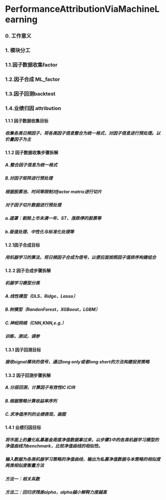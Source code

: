 # PerformanceAttributionViaMachineLearning
### 0. 工作意义
### 1. 模块分工
### 1.1.因子数据收集factor 
### 1.2.因子合成 ML_factor
### 1.3.因子回测backtest 
### 1.4.业绩归因 attribution

#### 1.1.1 因子数据收集目标
##### 收集各类日频因子，将各类因子信息整合为统一格式，对因子信息进行预处理。以价量因子为主
#### 1.1.2 因子数据收集步骤拆解
##### A.整合因子信息为统一格式
##### B.对因子矩阵进行预处理
##### 根据股票池、时间等限制对factor matrix进行切片
##### 对于因子切片数据进行预处理
##### a.遮罩：剔除上市未满一年、ST、涨跌停的股票等
##### b.极值处理、中性化与标准化处理等

#### 1.2.1因子合成目标
##### 用机器学习的算法，将日频因子合成为信号，以便后面按照因子值排序构建组合
#### 1.2.2 因子合成步骤拆解
##### 机器学习模型分类
##### A.线性模型（OLS、Ridge、Lasso）
##### B.树模型（RandonForest，XGBoost，LGBM）
##### C.神经网络（CNN,KNN,e.g.）
##### 训练，测试，调参

#### 1.3.1 因子回测目标
##### 接收signal模块的信号，通过long only或者long short的方法构建投资策略
#### 1.3.2 因子回测步骤拆解
##### A.分层回测，计算因子有效性IC ICIR
##### B.根据策略计算收益率序列
##### C.求净值序列的业绩表现，画图

#### 1.4.1 业绩归因目标
##### 将市面上的量化私募基金周度净值数据拿过来，以步骤3中的各类机器学习模型的净值曲线为benchmark，比较净值曲线的相似性。
##### 输入数据为各类机器学习策略的净值曲线，输出为私募净值数据与本策略的相似度两类相似度衡量方法
##### 方法一：相关系数
##### 方法二：回归求残差alpha，alpha越小解释力度越高
